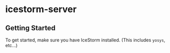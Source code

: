# icestorm-server

## Getting Started

To get started, make sure you have IceStorm installed. (This includes
`yosys`, etc...)
